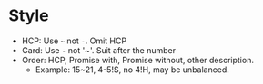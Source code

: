# Style
* HCP: Use `~` not `-`. Omit HCP
* Card: Use `-` not '~'. Suit after the number
* Order: HCP, Promise with, Promise without, other description.
  * Example: 15~21, 4-5!S, no 4!H, may be unbalanced.
